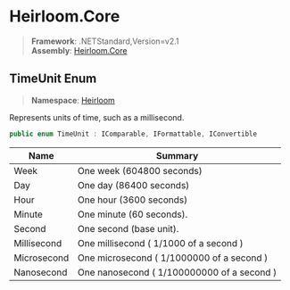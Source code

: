 # Heirloom.Core

> **Framework**: .NETStandard,Version=v2.1  
> **Assembly**: [Heirloom.Core][0]  

## TimeUnit Enum

> **Namespace**: [Heirloom][0]  

Represents units of time, such as a millisecond.

```cs
public enum TimeUnit : IComparable, IFormattable, IConvertible
```

| Name        | Summary                                    |
|-------------|--------------------------------------------|
| Week        | One week (604800 seconds)                  |
| Day         | One day (86400 seconds)                    |
| Hour        | One hour (3600 seconds)                    |
| Minute      | One minute (60 seconds).                   |
| Second      | One second (base unit).                    |
| Millisecond | One millisecond ( 1/1000 of a second )     |
| Microsecond | One microsecond ( 1/1000000 of a second )  |
| Nanosecond  | One nanosecond ( 1/100000000 of a second ) |

[0]: ../../Heirloom.Core.md
